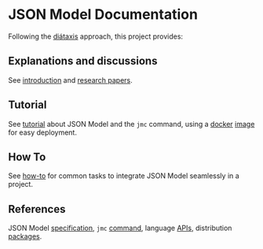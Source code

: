 # JSON Model Documentation

Following the [diátaxis](https://diataxis.fr/) approach, this project provides:

## Explanations and discussions

See [introduction](README.md) and [research papers](PUBS#research-papers).

## Tutorial

See [tutorial](TUTO.md) about JSON Model and the `jmc` command,
using a [docker](DOCKER.md) [image](https://hub.docker.com/r/zx80/jmc) for easy deployment.

## How To

See [how-to](HOWTO.md) for common tasks to integrate JSON Model seamlessly in a project.

## References

JSON Model [specification](SPEC.md),
`jmc` [command](JMC.md),
language [APIs](API.md),
distribution [packages](PUBS#packages).
